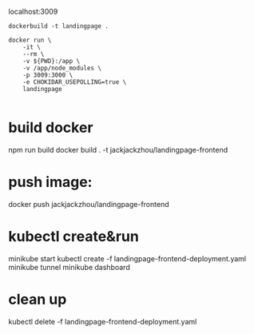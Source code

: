 localhost:3009
```
dockerbuild -t landingpage .

docker run \
    -it \
    --rm \
    -v ${PWD}:/app \
    -v /app/node_modules \
    -p 3009:3000 \
    -e CHOKIDAR_USEPOLLING=true \
    landingpage


```

# build docker
npm run build
docker build . -t jackjackzhou/landingpage-frontend

# push image:
docker push jackjackzhou/landingpage-frontend

# kubectl create&run
minikube start
kubectl create -f landingpage-frontend-deployment.yaml
minikube tunnel
minikube dashboard

# clean up
kubectl delete -f landingpage-frontend-deployment.yaml